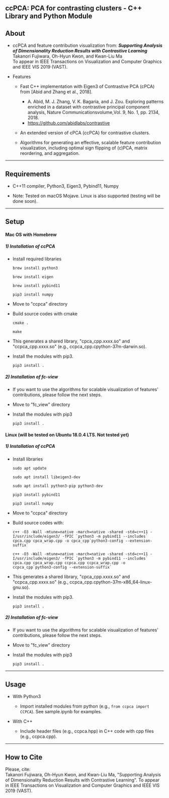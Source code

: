 ## ccPCA: PCA for contrasting clusters - C++ Library and Python Module

About
-----
* ccPCA and feature contribution visualization from: ***Supporting Analysis of Dimensionality Reduction Results with Contrastive Learning***    
Takanori Fujiwara, Oh-Hyun Kwon, and Kwan-Liu Ma   
To appear in IEEE Transactions on Visualization and Computer Graphics and IEEE VIS 2019 (VAST).

* Features
  * Fast C++ implementation with Eigen3 of Contrastive PCA (cPCA) from [Abid and Zhang et al., 2018].
    * A. Abid, M. J. Zhang, V. K. Bagaria, and J. Zou. Exploring patterns enriched in a dataset with contrastive principal component analysis, Nature Communicationsvolume,Vol. 9, No. 1, pp. 2134, 2018.
    * https://github.com/abidlabs/contrastive

  * An extended version of cPCA (ccPCA) for contrastive clusters.

  * Algorithms for generating an effective, scalable feature contribution visualization, including optimal sign flipping of (c)PCA, matrix reordering, and aggregation.

******

Requirements
-----
* C++11 compiler, Python3, Eigen3, Pybind11, Numpy

* Note: Tested on macOS Mojave. Linux is also supported (testing will be done soon).

******

Setup
-----
#### Mac OS with Homebrew

##### 1) Installation of ccPCA

* Install required libraries

    `brew install python3`

    `brew install eigen`

    `brew install pybind11`

    `pip3 install numpy`

* Move to "ccpca" directory

* Build source codes with cmake

    `cmake .`

    `make`

* This generates a shared library, "cpca_cpp.xxxx.so" and "ccpca_cpp.xxxx.so" (e.g., ccpca_cpp.cpython-37m-darwin.so).

* Install the modules with pip3.

    `pip3 install .`

##### 2) Installation of fc-view

* If you want to use the algorithms for scalable visualization of features' contributions, please follow the next steps.

* Move to "fc_view" directory

* Install the modules with pip3

    `pip3 install . `

#### Linux (will be tested on Ubuntu 18.0.4 LTS. Not tested yet)

##### 1) Installation of ccPCA

* Install libraries

    `sudo apt update`

    `sudo apt install libeigen3-dev`

    `sudo apt install python3-pip python3-dev`

    `pip3 install pybind11`

    `pip3 install numpy`

* Move to "ccpca" directory

* Build source codes with:

    ``c++ -O3 -Wall -mtune=native -march=native -shared -std=c++11 -I/usr/include/eigen3/ -fPIC `python3 -m pybind11 --includes` cpca.cpp cpca_wrap.cpp -o cpca_cpp`python3-config --extension-suffix` ``

    ``c++ -O3 -Wall -mtune=native -march=native -shared -std=c++11 -I/usr/include/eigen3/ -fPIC `python3 -m pybind11 --includes` cpca.cpp cpca_wrap.cpp ccpca.cpp ccpca_wrap.cpp -o ccpca_cpp`python3-config --extension-suffix` ``

* This generates a shared library, "cpca_cpp.xxxx.so" and "ccpca_cpp.xxxx.so" (e.g., ccpca_cpp.cpython-37m-x86_64-linux-gnu.so).

* Install the modules with pip3.

    `pip3 install .`

##### 2) Installation of fc-view

* If you want to use the algorithms for scalable visualization of features' contributions, please follow the next steps.

* Move to "fc_view" directory

* Install the modules with pip3

    `pip3 install . `

******

Usage
-----
* With Python3
    * Import installed modules from python (e.g., `from ccpca import CCPCA`). See sample.ipynb for examples.

* With C++
    * Include header files (e.g., ccpca.hpp) in C++ code with cpp files (e.g., ccpca.cpp).

******

## How to Cite
Please, cite:    
Takanori Fujiwara, Oh-Hyun Kwon, and Kwan-Liu Ma, "Supporting Analysis of Dimensionality Reduction Results with Contrastive Learning".
To appear in IEEE Transactions on Visualization and Computer Graphics and IEEE VIS 2019 (VAST).
